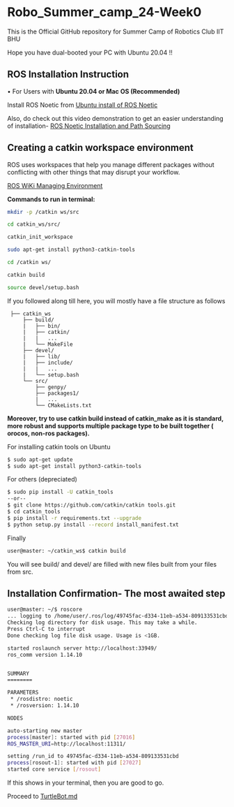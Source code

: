 # Robo_Summer_camp_24-Week0
This is the Official GitHub repository for Summer Camp of Robotics Club IIT BHU

Hope you have dual-booted your PC with Ubuntu 20.04 !!

## ROS Installation Instruction

•	For Users with **Ubuntu 20.04 or Mac OS (Recommended)**
 
Install ROS Noetic from 
[Ubuntu install of ROS Noetic](http://wiki.ros.org/noetic/Installation/Ubuntu)

Also, do check out this video demonstration to get an easier understanding of installation-
[ROS Noetic Installation and Path Sourcing](https://youtu.be/PowY8dV36DY)

## Creating a catkin workspace environment 
ROS uses workspaces that help you manage different packages without conflicting with other things that may disrupt your workflow.

[ROS WiKi Managing Environment](http://wiki.ros.org/ROS/Tutorials/InstallingandConfiguringROSEnvironment)


**Commands to run in terminal:**

```bash
mkdir -p /catkin ws/src

cd catkin_ws/src/

catkin_init_workspace

sudo apt-get install python3-catkin-tools

cd /catkin ws/

catkin build

source devel/setup.bash
```



If you followed along till here, you will mostly have a file structure as follows


     ├── catkin_ws
         ├── build/
         |   ├── bin/
         |   ├── catkin/
         |   |   ...
         |   └── MakeFile
         ├── devel/
         |   ├── lib/
         |   ├── include/
         |   |   ...
         |   └── setup.bash
         └── src/
             ├── genpy/
             ├── packages1/
             |   ...
             └── CMakeLists.txt
           
**Moreover, try to use catkin build instead of catkin_make as it is standard,
more robust and supports multiple package type to be built together ( orocos, non-ros packages).**

For installing catkin tools on Ubuntu

```bash
$ sudo apt-get update
$ sudo apt-get install python3-catkin-tools
```
For others (depreciated)

```bash
$ sudo pip install -U catkin_tools
--or--
$ git clone https://github.com/catkin/catkin tools.git
$ cd catkin_tools
$ pip install -r requirements.txt --upgrade
$ python setup.py install --record install_manifest.txt
```


Finally

```bash
user@master: ~/catkin_ws$ catkin build
```
You will see build/ and devel/ are filled with new files built from your files from src.

## Installation Confirmation- The most awaited step


```bash
user@master: ~/$ roscore
... logging to /home/user/.ros/log/49745fac-d334-11eb-a534-809133531cbd/roslaunch-user-27006.log
Checking log directory for disk usage. This may take a while.
Press Ctrl-C to interrupt
Done checking log file disk usage. Usage is <1GB.

started roslaunch server http://localhost:33949/
ros_comm version 1.14.10


SUMMARY
========

PARAMETERS
 * /rosdistro: noetic
 * /rosversion: 1.14.10

NODES

auto-starting new master
process[master]: started with pid [27016]
ROS_MASTER_URI=http://localhost:11311/

setting /run_id to 49745fac-d334-11eb-a534-809133531cbd
process[rosout-1]: started with pid [27027]
started core service [/rosout]
```

If this shows in your terminal, then you are good to go.

Proceed to [TurtleBot.md](TurtleBot.md) 

